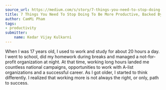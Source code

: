 ```yaml
---
source_url: https://medium.com/s/story/7-things-you-need-to-stop-doing-to-be-more-productive-backed-by-science-a988c17383a6
title: 7 Things You Need To Stop Doing To Be More Productive, Backed By Science
author: CamMi Pham
tags:
- productivity
submitter:
    name: Kedar Vijay Kulkarni
---
```


When I was 17 years old, I used to work and study for about 20 hours a day. I went to school, did my homework during breaks and managed a not-for-profit organization at night. At that time, working long hours landed me countless national campaigns, opportunities to work with A-list organizations and a successful career. As I got older, I started to think differently. I realized that working more is not always the right, or only, path to success.
